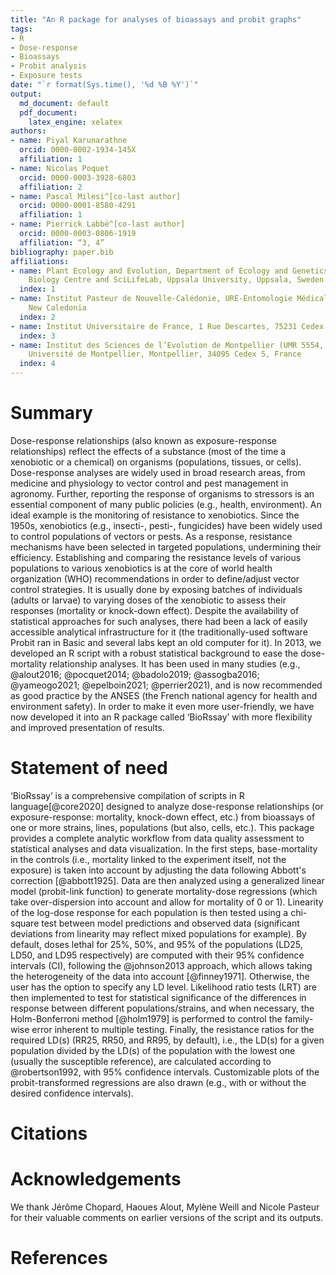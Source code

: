```yaml
---
title: "An R package for analyses of bioassays and probit graphs"
tags:
- R
- Dose-response
- Bioassays
- Probit analysis
- Exposure tests
date: "`r format(Sys.time(), '%d %B %Y')`"
output:
  md_document: default
  pdf_document:
    latex_engine: xelatex
authors:
- name: Piyal Karunarathne
  orcid: 0000-0002-1934-145X
  affiliation: 1
- name: Nicolas Poquet
  orcid: 0000-0003-3928-6803
  affiliation: 2
- name: Pascal Milesi^[co-last author]
  orcid: 0000-0001-8580-4291
  affiliation: 1
- name: Pierrick Labbé^[co-last author]
  orcid: 0000-0003-0806-1919
  affiliation: “3, 4”
bibliography: paper.bib
affiliations:
- name: Plant Ecology and Evolution, Department of Ecology and Genetics, Evolutionary
    Biology Centre and SciLifeLab, Uppsala University, Uppsala, Sweden
  index: 1
- name: Institut Pasteur de Nouvelle-Calédonie, URE-Entomologie Médicale, Nouméa,
    New Caledonia
  index: 2
- name: Institut Universitaire de France, 1 Rue Descartes, 75231 Cedex 05, Paris.
  index: 3
- name: Institut des Sciences de l’Evolution de Montpellier (UMR 5554, CNRS-UM-IRD-EPHE),
    Université de Montpellier, Montpellier, 34095 Cedex 5, France
  index: 4
---
```


# Summary

Dose-response relationships (also known as exposure-response relationships) reflect the effects of a substance (most of the time a xenobiotic or a chemical) on organisms (populations, tissues, or cells). Dose-response analyses are widely used in broad research areas, from medicine and physiology to vector control and pest management in agronomy. Further, reporting the response of organisms to stressors is an essential component of many public policies (e.g., health, environment).
An ideal example is the monitoring of resistance to xenobiotics. Since the 1950s, xenobiotics (e.g., insecti-, pesti-, fungicides) have been widely used to control populations of vectors or pests. As a response, resistance mechanisms have been selected in targeted populations, undermining their efficiency. Establishing and comparing the resistance levels of various populations to various xenobiotics is at the core of world health organization (WHO) recommendations in order to define/adjust vector control strategies. It is usually done by exposing batches of individuals (adults or larvae) to varying doses of the xenobiotic to assess their responses (mortality or knock-down effect). Despite the availability of statistical approaches for such analyses, there had been a lack of easily accessible analytical infrastructure for it (the traditionally-used software Probit ran in Basic and several labs kept an old computer for it). In 2013, we developed an R script with a robust statistical background to ease the dose-mortality relationship analyses. It has been used in many studies (e.g., @alout2016; @pocquet2014; @badolo2019; @assogba2016; @yameogo2021; @epelboin2021; @perrier2021), and is now recommended as good practice by the ANSES (the French national agency for health and environment safety). In order to make it even more user-friendly, we have now developed it into an R package called ‘BioRssay’ with more flexibility and improved presentation of results.

# Statement of need

‘BioRssay’ is a comprehensive compilation of scripts in R language[@core2020] designed to analyze dose-response relationships (or exposure-response: mortality, knock-down effect, etc.)  from bioassays of one or more strains, lines, populations (but also, cells, etc.). This package provides a complete analytic workflow from data quality assessment to statistical analyses and data visualization. In the first steps, base-mortality in the controls (i.e., mortality linked to the experiment itself, not the exposure) is taken into account by adjusting the data following Abbott's correction [@abbott1925]. Data are then analyzed using a generalized linear model (probit-link function) to generate mortality-dose regressions (which take over-dispersion into account and allow for mortality of 0 or 1). Linearity of the log-dose response for each population is then tested using a chi-square test between model predictions and observed data (significant deviations from linearity may reflect mixed populations for example). By default, doses lethal for 25%, 50%, and 95% of the populations (LD25, LD50, and LD95 respectively) are computed with their 95% confidence intervals (CI), following the @johnson2013 approach, which allows taking the heterogeneity of the data into account [@finney1971]. Otherwise, the user has the option to specify any LD level. Likelihood ratio tests (LRT) are then implemented to test for statistical significance of the differences in response between different populations/strains, and when necessary, the Holm-Bonferroni method [@holm1979] is performed to control the family-wise error inherent to multiple testing. Finally, the resistance ratios for the required LD(s) (RR25, RR50, and RR95, by default), i.e., the LD(s) for a given population divided by the LD(s) of the population with the lowest one (usually the susceptible reference), are calculated according to @robertson1992, with 95% confidence intervals. Customizable plots of the probit-transformed regressions are also drawn (e.g., with or without the desired confidence intervals).


# Citations

# Acknowledgements

We thank Jérôme Chopard, Haoues Alout, Mylène Weill and Nicole Pasteur for their valuable comments on earlier versions of the script and its outputs.

# References


